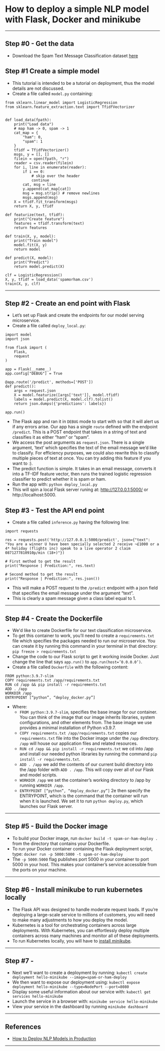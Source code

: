 # How to deploy a simple NLP model with Flask, Docker and minikube

***


## Step #0 - Get the data
- Download the Spam Text Message Classification dataset [here](https://www.kaggle.com/datasets/team-ai/spam-text-message-classification?resource=download)

## Step #1 Create a simple model
- This tutorial is intended to be a tutorial on deployment, thus the model details are not discussed. 
- Create a file called `model.py` containing:
```import csv
from sklearn.linear_model import LogisticRegression
from sklearn.feature_extraction.text import TfidfVectorizer


def load_data(fpath):
    print("Load data")
    # map ham -> 0, spam -> 1
    cat_map = {
        "ham": 0,
        "spam": 1
    }
    tfidf = TfidfVectorizer()
    msgs, y = [], []
    filein = open(fpath, "r")
    reader = csv.reader(filein)
    for i, line in enumerate(reader):
        if i == 0:
            # skip over the header
            continue
        cat, msg = line
        y.append(cat_map[cat])
        msg = msg.strip() # remove newlines
        msgs.append(msg)
    X = tfidf.fit_transform(msgs)
    return X, y, tfidf

def featurize(text, tfidf):
    print("Create feature")
    features = tfidf.transform(text)
    return features

def train(X, y, model):
    print("Train model")
    model.fit(X, y)
    return model

def predict(X, model):
    print("Predict")
    return model.predict(X)

clf = LogisticRegression()
X, y, tfidf = load_data('spamorham.csv')
train(X, y, clf)
```
***

## Step #2 - Create an end point with Flask
- Let’s set up Flask and create the endpoints for our model serving microservice. 
- Create a file called `deploy_local.py`:
```
import model
import json

from flask import (
    Flask,
    request
)

app = Flask(__name__)
app.config["DEBUG"] = True

@app.route('/predict', methods=['POST'])
def predict():
    args = request.json
    X = model.featurize([args['text']], model.tfidf)
    labels = model.predict(X, model.clf).tolist()
    return json.dumps({'predictions': labels})

app.run()
```
- The Flask app and ran it in `DEBUG` mode to start with so that it will alert us if any errors arise. Our app has a single `route` defined with the endpoint `/predict`. This is a POST endpoint that takes in a string of text and classifies it as either “ham” or “spam”. 
- We access the post arguments as `request.json`. There is a single argument, ‘text’ which specifies the text of the email message we’d like to classify. For efficiency purposes, we could also rewrite this to classify multiple pieces of text at once. You can try adding this feature if you want to :).
- The predict function is simple. It takes in an email message, converts it into a TF-IDF feature vector, then runs the trained logistic regression classifier to predict whether it is spam or ham. 
- Run the app with: `python deploy_local.py`
- This will spin a local Flask server runing at: http://127.0.0.1:5000/ or http://localhost:5000. 

## Step #3 - Test the API end point
- Create a file called `inference.py` having the following line:
```
import requests

res = requests.post('http://127.0.0.1:5000/predict', json={"text": "You are a winner U have been specially selected 2 receive ¬£1000 or a 4* holiday (flights inc) speak to a live operator 2 claim 0871277810910p/min (18+)"})

# First method to get the result
print("Response | Prediction:", res.text)

# Second method to get the result
print("Response | Prediction:", res.json())
```
- This will make a POST request to the `/predict` endpoint with a json field that specifies the email message under the argument “text”. 
- This is clearly a spam message given a class label equal to 1.
***

## Step #4 - Create the Dockerfile
- We'd like to create Dockerfile for our text classification microservice. 
- To get this container to work, you’ll need to create a `requirements.txt` file which specifies the packages needed to run our microservice. You can create it by running this command in your terminal in that directory:  `pip freeze > requirements.txt`
- Change the code to our Flask script to get it working inside Docker. Just change the line that says `app.run()` to `app.run(host=’0.0.0.0’)`.
- Create a file called `Dockerfile` with the following content:
```
FROM python:3.9.7-slim
COPY requirements.txt /app/requirements.txt
RUN cd /app && pip install -r requirements.txt
ADD . /app
WORKDIR /app
ENTRYPOINT [“python”, “deploy_docker.py”]
```
- Where:
    - `FROM python:3.9.7-slim`, specifies the base image for our container. You can think of the image that our image inherits libraries, system configurations, and other elements from. The base image we use provides a minimal installation of Python v3.9.7.
    - `COPY requirements.txt /app/requirements.txt`  copies our `requirements.txt` file into the Docker image under the `/app` directory. `/app` will house our application files and related resources.
    - `RUN cd /app && pip install -r requirements.txt` we cd into /app and install our needed python libraries by running the command `pip install -r requirements.txt`. 
    - `ADD . /app` we add the contents of our current build directory into the /app folder with `ADD . /app`. This will copy over all of our Flask and model scripts.
    - `WORKDIR /app` we set the container’s working directory to /app by running `WORKDIR /app`. 
    - `ENTRYPOINT [“python”, “deploy_docker.py”]` 2e then specify the ENTRYPOINT, which is the command that the container will run when it is launched. We set it to run `python deploy.py`, which launches our Flask server.
***

## Step #5 - Build the Docker image
- To build your Docker image, run `docker build -t spam-or-ham-deploy .` from the directory that contains your Dockerfile. 
- To run your Docker container containing the Flask deployment script, type: `docker run -p 5000:5000 -t spam-or-ham-deploy`
- The `-p 5000:5000` flag publishes port 5000 in your container to port 5000 in your host. This makes your container’s service accessible from the ports on your machine. 
***

## Step #6 -  Install minikube to run kubernetes locally
- The Flask API was designed to handle moderate request loads. If you’re deploying a large-scale service to millions of customers, you will need to make many adjustments to how you deploy the model.
- Kubernetes is a tool for orchestrating containers across large deployments. With Kubernetes, you can effortlessly deploy multiple containers across many machines and monitor all of these deployments. 
- To run Kubernetes locally, you will have to [install minikube](https://minikube.sigs.k8s.io/docs/start/).
***

## Step #7 - 
- Next we’ll want to create a deployment by running: `kubectl create deployment hello-minikube --image=spam-or-ham-deploy`
- We then want to expose our deployment using: `kubectl expose deployment hello-minikube --type=NodePort --port=8080`
- Display some useful information about our service with: `kubectl get services hello-minikube`
- Launch the service in a browser with: `minikube service hello-minikube`
- View your service in the dashboard by running `minikube dashboard`
***

## References
- [How to Deploy NLP Models in Production ](https://neptune.ai/blog/deploy-nlp-models-in-production)
***